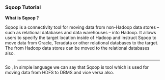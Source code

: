 ### Sqoop Tutorial


**What is Sqoop ?**

Sqoop is a connectivity tool for moving data from non-Hadoop data stores – such as relational databases
and data warehouses – into Hadoop. It allows users to specify the target location inside of Hadoop and 
instruct Sqoop to move data from Oracle, Teradata or other relational databases to the target.
 The from Hadoop data stores can be moved to the relational databases also.
 
 >____________
 
 So , In simple language we can say that Sqoop is tool which is used for moving data from HDFS to DBMS and vice versa also.
